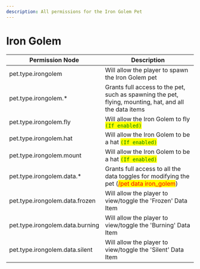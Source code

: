 ```yaml
---
description: All permissions for the Iron Golem Pet
---
```



# Iron Golem
| Permission Node | Description |
| - | - |
| pet.type.irongolem | Will allow the player to spawn the Iron Golem pet |
| pet.type.irongolem.* | Grants full access to the pet, such as spawning the pet, flying, mounting, hat, and all the data items |
| pet.type.irongolem.fly | Will allow the Iron Golem to fly <mark style="color:green;">`(If enabled)`</mark> |
| pet.type.irongolem.hat | Will allow the Iron Golem to be a hat <mark style="color:green;">`(If enabled)`</mark> |
| pet.type.irongolem.mount | Will allow the Iron Golem to be a hat <mark style="color:green;">`(If enabled)`</mark> |
| pet.type.irongolem.data.* | Grants full access to all the data toggles for modifying the pet (<mark style="color:red;">/pet data iron_golem</mark>) |
| pet.type.irongolem.data.frozen | Will allow the player to view/toggle the 'Frozen' Data Item |
| pet.type.irongolem.data.burning | Will allow the player to view/toggle the 'Burning' Data Item |
| pet.type.irongolem.data.silent | Will allow the player to view/toggle the 'Silent' Data Item |

